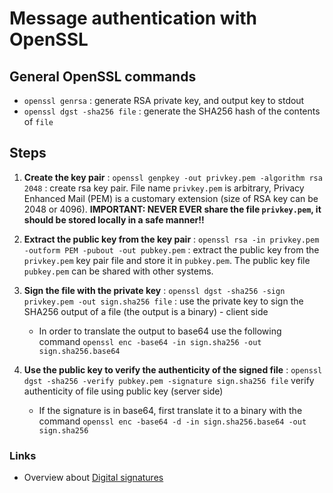 # Message authentication with OpenSSL

## General OpenSSL commands

* ```openssl genrsa``` : generate RSA private key, and output key to stdout
* ```openssl dgst -sha256 file``` : generate the SHA256 hash of the contents of `file`

## Steps

1. **Create the key pair** : ```openssl genpkey -out privkey.pem -algorithm rsa 2048``` : create rsa key pair. File name `privkey.pem` is arbitrary, Privacy Enhanced Mail (PEM) is a customary extension (size of RSA key can be 2048 or 4096). **IMPORTANT: NEVER EVER share the file `privkey.pem`, it should be stored locally in a safe manner!!**

2. **Extract the public key from the key pair** : ```openssl rsa -in privkey.pem -outform PEM -pubout -out pubkey.pem``` : extract the public key from the `privkey.pem` key pair file and store it in `pubkey.pem`. The public key file `pubkey.pem` can be shared with other systems.

3. **Sign the file with the private key** : ```openssl dgst -sha256 -sign privkey.pem -out sign.sha256 file``` : use the private key to sign the SHA256 output of a file (the output is a binary) - client side
	- In order to translate the output to base64 use the following command ```openssl enc -base64 -in sign.sha256 -out sign.sha256.base64```

4. **Use the public key to verify the authenticity of the signed file** : ```openssl dgst -sha256 -verify pubkey.pem -signature sign.sha256 file``` verify authenticity of file using public key (server side)
	- If the signature is in base64, first translate it to a binary with the command ```openssl enc -base64 -d -in sign.sha256.base64 -out sign.sha256```

### Links
* Overview about [Digital signatures](https://opensource.com/article/19/6/cryptography-basics-openssl-part-2)
